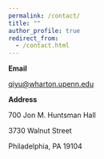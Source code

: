 ```yaml
---
permalink: /contact/
title: ""
author_profile: true
redirect_from: 
  - /contact.html
---
```


**Email**

qiyu@wharton.upenn.edu

**Address**

700 Jon M. Huntsman Hall

3730 Walnut Street

Philadelphia, PA 19104
